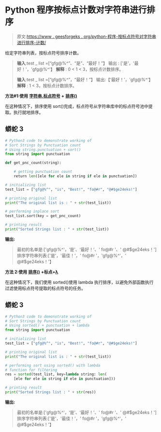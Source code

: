 # Python 程序按标点计数对字符串进行排序

> 原文:[https://www . geesforgeks . org/python-程序-按标点符号对字符串进行排序-计数/](https://www.geeksforgeeks.org/python-program-to-sort-strings-by-punctuation-count/)

给定字符串列表，按标点符号排序计数。

> **输入**:test _ list =[“gfg@%^”、“是”、“最好！”】
> 输出 : ['是'，'最好！'，'gfg@%^'】
> **解释** : 0 < 1 < 3，按标点计数排序。
> 
> **输入**:test _ list =[“gfg@%^”，“最好！”】
> 输出:【‘最好！’，'gfg@%^'】
> **解释** : 1 < 3，按标点计数排序。

**方法#1:使用** [**字符串.标点符号**](https://www.geeksforgeeks.org/string-punctuation-in-python/) **+** [**排序()**](https://www.geeksforgeeks.org/sort-in-python/)

在这种情况下，排序使用 sort()完成，标点符号从字符串库中的标点符号池中提取。执行就地排序。

## 蟒蛇 3

```py
# Python3 code to demonstrate working of
# Sort Strings by Punctuation count
# Using string.punctuation + sort()
from string import punctuation

def get_pnc_count(string):

    # getting punctuation count
    return len([ele for ele in string if ele in punctuation])

# initializing list
test_list = ["gfg@%^", "is", "Best!", "fo@#r", "@#$ge24eks!"]

# printing original list
print("The original list is : " + str(test_list))

# performing inplace sort
test_list.sort(key = get_pnc_count)

# printing result
print("Sorted Strings list : " + str(test_list))
```

**输出:**

> 最初的名单是:['gfg@%^'，‘是’、‘最好！’、' fo@#r '、' @#$ge24eks！']
> 排序字符串列表:['是'，'最佳！'，' fo@#r '，'gfg@%^'，' @#$ge24eks！'】

**方法 2:使用** [**排序()**](https://www.geeksforgeeks.org/sorted-function-python/) **+标点+**[**λ**](https://www.geeksforgeeks.org/python-lambda/)

在这种情况下，我们使用 sorted()使用 lambda 执行排序，以避免外部函数执行过滤使用标点符号提取的标点符号的任务。

## 蟒蛇 3

```py
# Python3 code to demonstrate working of
# Sort Strings by Punctuation count
# Using sorted() + punctuation + lambda
from string import punctuation

# initializing list
test_list = ["gfg@%^", "is", "Best!", "fo@#r", "@#$ge24eks!"]

# printing original list
print("The original list is : " + str(test_list))

# performing sort using sorted() with lambda
# function for filtering
res = sorted(test_list, key=lambda string: len(
    [ele for ele in string if ele in punctuation]))

# printing result
print("Sorted Strings list : " + str(res))
```

**输出:**

> 最初的名单是:['gfg@%^'，‘是’、‘最好！’、' fo@#r '、' @#$ge24eks！']
> 排序字符串列表:['是'，'最佳！'，' fo@#r '，'gfg@%^'，' @#$ge24eks！'】